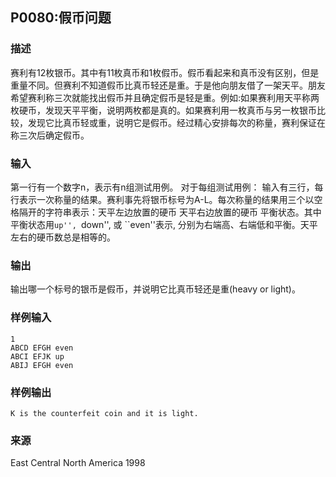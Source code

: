 ## P0080:假币问题

### 描述

  赛利有12枚银币。其中有11枚真币和1枚假币。假币看起来和真币没有区别，但是重量不同。但赛利不知道假币比真币轻还是重。于是他向朋友借了一架天平。朋友希望赛利称三次就能找出假币并且确定假币是轻是重。例如:如果赛利用天平称两枚硬币，发现天平平衡，说明两枚都是真的。如果赛利用一枚真币与另一枚银币比较，发现它比真币轻或重，说明它是假币。经过精心安排每次的称量，赛利保证在称三次后确定假币。 

### 输入

  第一行有一个数字n，表示有n组测试用例。 对于每组测试用例： 输入有三行，每行表示一次称量的结果。赛利事先将银币标号为A-L。每次称量的结果用三个以空格隔开的字符串表示：天平左边放置的硬币 天平右边放置的硬币 平衡状态。其中平衡状态用``up'', ``down'', 或 ``even''表示, 分别为右端高、右端低和平衡。天平左右的硬币数总是相等的。

### 输出

  输出哪一个标号的银币是假币，并说明它比真币轻还是重(heavy or light)。

### 样例输入

~~~
1
ABCD EFGH even  
ABCI EFJK up  
ABIJ EFGH even 
~~~
### 样例输出

~~~
K is the counterfeit coin and it is light. 
~~~
### 来源

  East Central North America 1998
